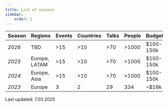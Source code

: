 ```yaml
---
title: List of seasons
sidebar:
    order: 2
---
```


| Season | Regions | Events | Countries | Talks | People | Budget |
| --- | --- | --- | --- | --- | --- | --- |
| *2026* | TBD | >15 | >10 | >70 | >1000 | $100-150k |
| *2025* | Europe, LATAM | >15 | >10 | >70 | >1000 | $100-150k |
| *2024* | Europe, Asia | >15 | >10 | >70 | >1000 | $100-150k |
| *2023* | Europe | 3 | 2 | 29 | 334 | ~$16k |

Last updated: 7.03.2025
